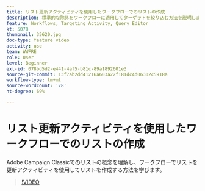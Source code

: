 ```yaml
---
title: リスト更新アクティビティを使用したワークフローでのリストの作成
description: 標準的な除外をワークフローに適用してターゲットを絞り込む方法を説明します。また、定義済みフィルターを作成する方法と、ワークフローのトラブルシューティングを行う方法についても説明します。
feature: Workflows, Targeting Activity, Query Editor
kt: 5078
thumbnail: 35620.jpg
doc-type: feature video
activity: use
team: WWFRE
role: User
level: Beginner
exl-id: 078bd5d2-e441-4af5-b81c-89a1892601e3
source-git-commit: 13f7ab2dd41216a603a22f181dc4d06302c5918a
workflow-type: tm+mt
source-wordcount: '78'
ht-degree: 69%

---
```


# リスト更新アクティビティを使用したワークフローでのリストの作成

Adobe Campaign Classicでのリストの概念を理解し、ワークフローでリストを更新アクティビティを使用してリストを作成する方法を学びます。

>[!VIDEO](https://video.tv.adobe.com/v/35620?quality=12&learn=on)

